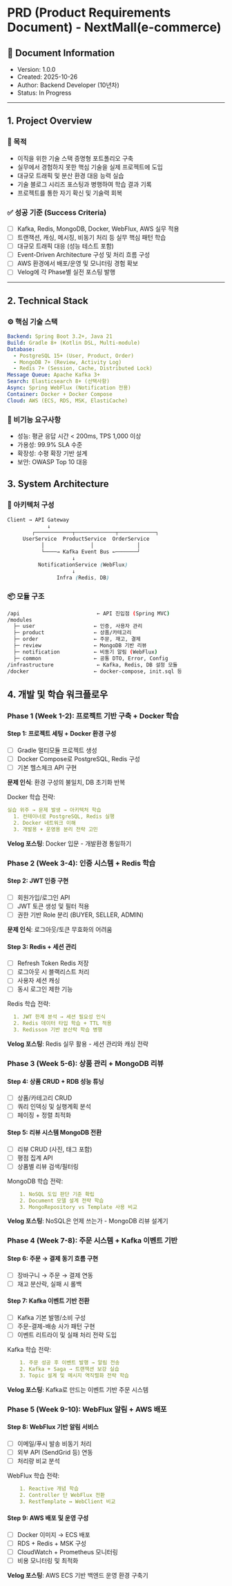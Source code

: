 # PRD (Product Requirements Document) - NextMall(e-commerce)

## 📄 Document Information
- Version: 1.0.0
- Created: 2025-10-26
- Author: Backend Developer (10년차)
- Status: In Progress

---

## 1. Project Overview

### 🎯 목적
- 이직을 위한 기술 스택 증명형 포트폴리오 구축
- 실무에서 경험하지 못한 핵심 기술을 실제 프로젝트에 도입
- 대규모 트래픽 및 분산 환경 대응 능력 실습
- 기술 블로그 시리즈 포스팅과 병행하여 학습 결과 기록
- 프로젝트를 통한 자기 확신 및 기술력 회복

### ✅ 성공 기준 (Success Criteria)
- [ ] Kafka, Redis, MongoDB, Docker, WebFlux, AWS 실무 적용
- [ ] 트랜잭션, 캐싱, 메시징, 비동기 처리 등 실무 핵심 패턴 학습
- [ ] 대규모 트래픽 대응 (성능 테스트 포함)
- [ ] Event-Driven Architecture 구성 및 처리 흐름 구성
- [ ] AWS 환경에서 배포/운영 및 모니터링 경험 확보
- [ ] Velog에 각 Phase별 실전 포스팅 발행

---

## 2. Technical Stack

### ⚙️ 핵심 기술 스택
```yaml
Backend: Spring Boot 3.2+, Java 21
Build: Gradle 8+ (Kotlin DSL, Multi-module)
Database:
  - PostgreSQL 15+ (User, Product, Order)
  - MongoDB 7+ (Review, Activity Log)
  - Redis 7+ (Session, Cache, Distributed Lock)
Message Queue: Apache Kafka 3+
Search: Elasticsearch 8+ (선택사항)
Async: Spring WebFlux (Notification 전용)
Container: Docker + Docker Compose
Cloud: AWS (ECS, RDS, MSK, ElastiCache)
```

### 🧪 비기능 요구사항
- 성능: 평균 응답 시간 < 200ms, TPS 1,000 이상
- 가용성: 99.9% SLA 수준
- 확장성: 수평 확장 기반 설계
- 보안: OWASP Top 10 대응

## 3. System Architecture
### 🧱 아키텍처 구성
```scss
Client → API Gateway
             ↓
        ┌────────────┬─────────────┬────────────┐
     UserService  ProductService  OrderService
           │               │              │
           └────→ Kafka Event Bus ←───────┘
                     ↓
          NotificationService (WebFlux)
                     ↓
                Infra (Redis, DB)

```

### 📦 모듈 구조
```bash
/api                         ← API 진입점 (Spring MVC)
/modules
  ├─ user                   ← 인증, 사용자 관리
  ├─ product                ← 상품/카테고리
  ├─ order                  ← 주문, 재고, 결제
  ├─ review                 ← MongoDB 기반 리뷰
  ├─ notification           ← 비동기 알림 (WebFlux)
  ├─ common                 ← 공통 DTO, Error, Config
/infrastructure              ← Kafka, Redis, DB 설정 모듈
/docker                     ← docker-compose, init.sql 등
```

## 4. 개발 및 학습 워크플로우
### Phase 1 (Week 1-2): 프로젝트 기반 구축 + Docker 학습
#### Step 1: 프로젝트 세팅 + Docker 환경 구성
- [ ] Gradle 멀티모듈 프로젝트 생성
- [ ] Docker Compose로 PostgreSQL, Redis 구성
- [ ] 기본 헬스체크 API 구현

**문제 인식**: 환경 구성의 불일치, DB 초기화 반복

Docker 학습 전략:
```yaml
실습 위주 → 문제 발생 → 아키텍처 학습
  1. 컨테이너로 PostgreSQL, Redis 실행
  2. Docker 네트워크 이해
  3. 개발용 + 운영용 분리 전략 고민
```
**Velog 포스팅**: Docker 입문 - 개발환경 통일하기

### Phase 2 (Week 3-4): 인증 시스템 + Redis 학습
#### Step 2: JWT 인증 구현
- [ ] 회원가입/로그인 API
- [ ] JWT 토큰 생성 및 필터 적용
- [ ] 권한 기반 Role 분리 (BUYER, SELLER, ADMIN)

**문제 인식**: 로그아웃/토큰 무효화의 어려움

#### Step 3: Redis + 세션 관리
- [ ] Refresh Token Redis 저장
- [ ] 로그아웃 시 블랙리스트 처리
- [ ] 사용자 세션 캐싱
- [ ] 동시 로그인 제한 기능

Redis 학습 전략:
```yaml
  1. JWT 한계 분석 → 세션 필요성 인식
  2. Redis 데이터 타입 학습 + TTL 적용
  3. Redisson 기반 분산락 학습 병행
```
**Velog 포스팅**: Redis 실무 활용 - 세션 관리와 캐싱 전략

### Phase 3 (Week 5-6): 상품 관리 + MongoDB 리뷰
#### Step 4: 상품 CRUD + RDB 성능 튜닝
- [ ] 상품/카테고리 CRUD
- [ ] 쿼리 인덱싱 및 실행계획 분석
- [ ] 페이징 + 정렬 최적화

#### Step 5: 리뷰 시스템 MongoDB 전환
- [ ] 리뷰 CRUD (사진, 태그 포함)
- [ ] 평점 집계 API
- [ ] 상품별 리뷰 검색/필터링

MongoDB 학습 전략:
```yaml
    1. NoSQL 도입 판단 기준 확립
    2. Document 모델 설계 전략 학습
    3. MongoRepository vs Template 사용 비교
```

**Velog 포스팅**: NoSQL은 언제 쓰는가 - MongoDB 리뷰 설계기

### Phase 4 (Week 7-8): 주문 시스템 + Kafka 이벤트 기반
#### Step 6: 주문 → 결제 동기 흐름 구현
- [ ] 장바구니 → 주문 → 결제 연동
- [ ] 재고 분산락, 실패 시 롤백

#### Step 7: Kafka 이벤트 기반 전환
- [ ] Kafka 기본 발행/소비 구성
- [ ] 주문-결제-배송 사가 패턴 구현
- [ ] 이벤트 리트라이 및 실패 처리 전략 도입

Kafka 학습 전략:
```yaml
    1. 주문 성공 후 이벤트 발행 → 알림 전송
    2. Kafka + Saga → 트랜잭션 보강 실습
    3. Topic 설계 및 메시지 역직렬화 전략 학습
```

**Velog 포스팅**: Kafka로 만드는 이벤트 기반 주문 시스템

### Phase 5 (Week 9-10): WebFlux 알림 + AWS 배포
#### Step 8: WebFlux 기반 알림 서비스
- [ ] 이메일/푸시 발송 비동기 처리
- [ ] 외부 API (SendGrid 등) 연동
- [ ] 처리량 비교 분석

WebFlux 학습 전략:

```yaml
    1. Reactive 개념 학습
    2. Controller 단 WebFlux 전환
    3. RestTemplate ↔ WebClient 비교
```

#### Step 9: AWS 배포 및 운영 구성
- [ ] Docker 이미지 → ECS 배포
- [ ] RDS + Redis + MSK 구성
- [ ] CloudWatch + Prometheus 모니터링
- [ ] 비용 모니터링 및 최적화

**Velog 포스팅**: AWS ECS 기반 백엔드 운영 환경 구축기